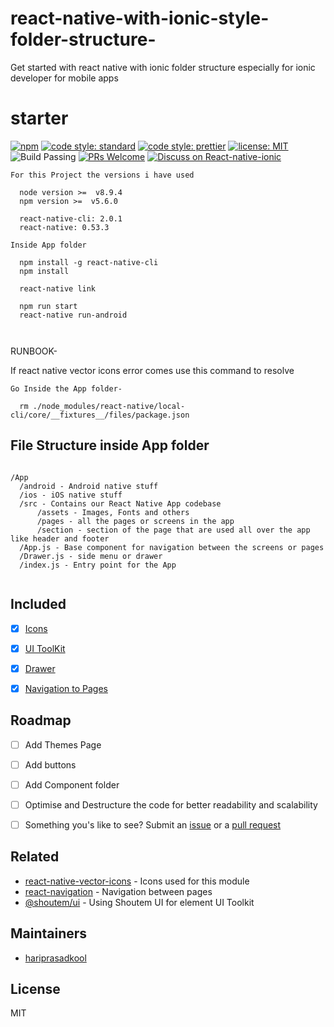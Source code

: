 # react-native-with-ionic-style-folder-structure-
Get started with react native with ionic folder structure especially for ionic developer for mobile apps

# starter
[![npm](https://img.shields.io/badge/npm%20-v0.0.2-red.svg?style=flat-square)](https://www.npmjs.com/package/react-native-with-ionic-style-folder-structure "View this project on npm")
[![code style: standard](https://img.shields.io/badge/code_style-standard-brightgreen.svg?style=flat-square)](https://standardjs.com "Standardjs")
[![code style: prettier](https://img.shields.io/badge/code_style-prettier-ff69b4.svg?style=flat-square)](https://prettier.io/ "Prettier")
[![license: MIT](https://img.shields.io/badge/license-MIT-yellowgreen.svg?style=flat-square)](https://opensource.org/licenses/MIT "MIT License")
![Build Passing](https://img.shields.io/badge/build-passing-brightgreen.svg?style=flat-square "Build")
[![PRs Welcome](https://img.shields.io/badge/PRs-welcome-brightgreen.svg?style=flat-square)](http://makeapullrequest.com "Help in Pull request")
[![Discuss on React-native-ionic](https://img.shields.io/badge/Discuss-react--native%20ionic-blue.svg?style=flat-square)](https://github.com/hariprasadkool/react-native-with-ionic-style-folder-structure- "My Repository")

```
For this Project the versions i have used 

  node version >=  v8.9.4
  npm version >=  v5.6.0

  react-native-cli: 2.0.1
  react-native: 0.53.3

Inside App folder

  npm install -g react-native-cli
  npm install

  react-native link
    
  npm run start
  react-native run-android

  
``` 


RUNBOOK-

If react native vector icons error comes use this command to resolve

``` 
Go Inside the App folder-

  rm ./node_modules/react-native/local-cli/core/__fixtures__/files/package.json

``` 

## File Structure inside App folder

```

/App
  /android - Android native stuff
  /ios - iOS native stuff
  /src - Contains our React Native App codebase
      /assets - Images, Fonts and others
      /pages - all the pages or screens in the app
      /section - section of the page that are used all over the app like header and footer
  /App.js - Base component for navigation between the screens or pages
  /Drawer.js - side menu or drawer
  /index.js - Entry point for the App


```
## Included
- [x] [Icons](https://material.io/icons/)
- [x] [UI ToolKit](https://shoutem.github.io/docs/ui-toolkit/components/typography)
- [x] [Drawer](https://reactnavigation.org/docs/drawer-based-navigation.html)
- [x] [Navigation to Pages](https://reactnavigation.org/docs/navigating.html)


## Roadmap
- [ ] Add Themes Page
- [ ] Add buttons
- [ ] Add Component folder
- [ ] Optimise and Destructure the code for better readability and scalability
- [ ] Something you's like to see? Submit an [issue](https://github.com/hariprasadkool/react-native-with-ionic-style-folder-structure-/issues) or a [pull request](https://github.com/hariprasadkool/react-native-with-ionic-style-folder-structure-/pulls)


## Related
- [react-native-vector-icons](https://github.com/oblador/react-native-vector-icons) - Icons used for this module
- [react-navigation](https://github.com/react-navigation/react-navigation) - Navigation between pages 
- [@shoutem/ui](https://github.com/shoutem/ui) - Using Shoutem UI for element UI Toolkit

## Maintainers

- [hariprasadkool](https://github.com/hariprasadkool)


## License

MIT


